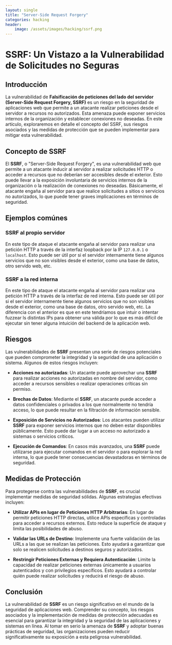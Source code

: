 ```yaml
---
layout: single
title: "Server-Side Request Forgery"
categories: hacking
header:
    image: /assets/images/hacking/ssrf.png
---
```


# SSRF: Un Vistazo a la Vulnerabilidad de Solicitudes no Seguras

## Introducción

La vulnerabilidad de **Falsificación de peticiones del lado del servidor (Server-Side Request Forgery, SSRF)** es un riesgo en la seguridad de aplicaciones web que permite a un atacante realizar peticiones desde el servidor a recursos no autorizados. Esta amenaza puede exponer servicios internos de la organización y establecer conexiones no deseadas. En este artículo, exploraremos en detalle el concepto del SSRF, sus riesgos asociados y las medidas de protección que se pueden implementar para mitigar esta vulnerabilidad.

## Concepto de SSRF

El **SSRF**, o "Server-Side Request Forgery", es una vulnerabilidad web que permite a un atacante inducir al servidor a realizar solicitudes HTTP o acceder a recursos que no deberían ser accesibles desde el exterior. Esto puede llevar a la exposición involuntaria de servicios internos de la organización o la realización de conexiones no deseadas. Básicamente, el atacante engaña al servidor para que realice solicitudes a sitios o servicios no autorizados, lo que puede tener graves implicaciones en términos de seguridad.

## Ejemplos comúnes

### SSRF al propio servidor

En este tipo de ataque el atacante engaña al servidor para realizar una petición HTTP a través de la interfaz loopback por la IP `127.0.0.1` o `localhost`. Esto puede ser útil por si el servidor internamente tiene algunos servicios que no son visibles desde el exterior, como una base de datos, otro servido web, etc.

### SSRF a la red interna

En este tipo de ataque el atacante engaña al servidor para realizar una petición HTTP a través de la interfaz de red interna. Esto puede ser útil por si el servidor internamente tiene algunos servicios que no son visibles desde el exterior, como una base de datos, otro servido web, etc. La diferencia con el anterior es que en este tendríamos que intuir o intentar fuzzear ls distintas IPs para obtener una válida por lo que es más difícil de ejecutar sin tener alguna intuición del backend de la aplicación web.

## Riesgos

Las vulnerabilidades de **SSRF** presentan una serie de riesgos potenciales que pueden comprometer la integridad y la seguridad de una aplicación o sistema. Algunos de estos riesgos incluyen:

- **Acciones no autorizadas**: Un atacante puede aprovechar una **SSRF** para realizar acciones no autorizadas en nombre del servidor, como acceder a recursos sensibles o realizar operaciones críticas sin permiso.

- **Brechas de Datos**: Mediante el **SSRF**, un atacante puede acceder a datos confidenciales o privados a los que normalmente no tendría acceso, lo que puede resultar en la filtración de información sensible.

- **Exposición de Servicios no Autorizados**: Los atacantes pueden utilizar **SSRF** para exponer servicios internos que no deben estar disponibles públicamente. Esto puede dar lugar a un acceso no autorizado a sistemas o servicios críticos.

- **Ejecución de Comandos**: En casos más avanzados, una **SSRF** puede utilizarse para ejecutar comandos en el servidor o para explorar la red interna, lo que puede tener consecuencias devastadoras en términos de seguridad.

## Medidas de Protección

Para protegerse contra las vulnerabilidades de **SSRF**, es crucial implementar medidas de seguridad sólidas. Algunas estrategias efectivas incluyen:

- **Utilizar APIs en lugar de Peticiones HTTP Arbitrarias**: En lugar de permitir peticiones HTTP directas, utilice APIs específicas y controladas para acceder a recursos externos. Esto reduce la superficie de ataque y limita las posibilidades de abuso.

- **Validar las URLs de Destino**: Implemente una fuerte validación de las URLs a las que se realizan las peticiones. Esto ayudará a garantizar que solo se realicen solicitudes a destinos seguros y autorizados.

- **Restringir Peticiones Externas y Requiera Autenticación**: Limite la capacidad de realizar peticiones externas únicamente a usuarios autenticados y con privilegios específicos. Esto ayudará a controlar quién puede realizar solicitudes y reducirá el riesgo de abuso.

## Conclusión

La vulnerabilidad de **SSRF** es un riesgo significativo en el mundo de la seguridad de aplicaciones web. Comprender su concepto, los riesgos asociados y la implementación de medidas de protección adecuadas es esencial para garantizar la integridad y la seguridad de las aplicaciones y sistemas en línea. Al tomar en serio la amenaza de **SSRF** y adoptar buenas prácticas de seguridad, las organizaciones pueden reducir significativamente su exposición a esta peligrosa vulnerabilidad.

